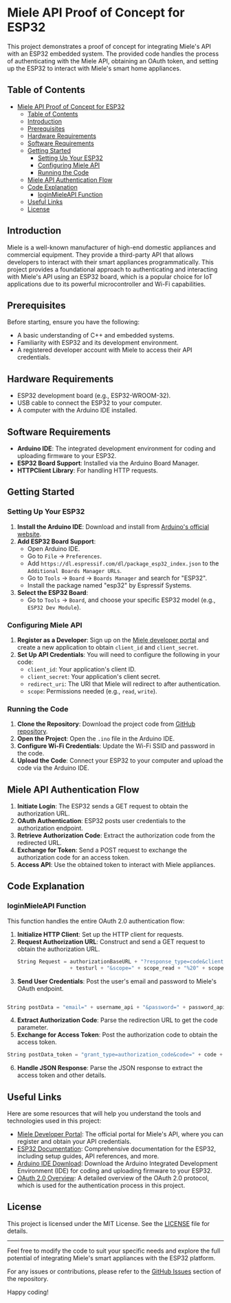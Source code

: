 # Miele API Proof of Concept for ESP32

This project demonstrates a proof of concept for integrating Miele's API with an ESP32 embedded system. The provided code handles the process of authenticating with the Miele API, obtaining an OAuth token, and setting up the ESP32 to interact with Miele's smart home appliances. 

## Table of Contents

- [Miele API Proof of Concept for ESP32](#miele-api-proof-of-concept-for-esp32)
  - [Table of Contents](#table-of-contents)
  - [Introduction](#introduction)
  - [Prerequisites](#prerequisites)
  - [Hardware Requirements](#hardware-requirements)
  - [Software Requirements](#software-requirements)
  - [Getting Started](#getting-started)
    - [Setting Up Your ESP32](#setting-up-your-esp32)
    - [Configuring Miele API](#configuring-miele-api)
    - [Running the Code](#running-the-code)
  - [Miele API Authentication Flow](#miele-api-authentication-flow)
  - [Code Explanation](#code-explanation)
    - [loginMieleAPI Function](#loginmieleapi-function)
  - [Useful Links](#useful-links)
  - [License](#license)

## Introduction

Miele is a well-known manufacturer of high-end domestic appliances and commercial equipment. They provide a third-party API that allows developers to interact with their smart appliances programmatically. This project provides a foundational approach to authenticating and interacting with Miele's API using an ESP32 board, which is a popular choice for IoT applications due to its powerful microcontroller and Wi-Fi capabilities.

## Prerequisites

Before starting, ensure you have the following:

- A basic understanding of C++ and embedded systems.
- Familiarity with ESP32 and its development environment.
- A registered developer account with Miele to access their API credentials.

## Hardware Requirements

- ESP32 development board (e.g., ESP32-WROOM-32).
- USB cable to connect the ESP32 to your computer.
- A computer with the Arduino IDE installed.

## Software Requirements

- **Arduino IDE**: The integrated development environment for coding and uploading firmware to your ESP32.
- **ESP32 Board Support**: Installed via the Arduino Board Manager.
- **HTTPClient Library**: For handling HTTP requests.

## Getting Started

### Setting Up Your ESP32

1. **Install the Arduino IDE**: Download and install from [Arduino's official website](https://www.arduino.cc/en/software).
2. **Add ESP32 Board Support**:
   - Open Arduino IDE.
   - Go to `File` -> `Preferences`.
   - Add `https://dl.espressif.com/dl/package_esp32_index.json` to the `Additional Boards Manager URLs`.
   - Go to `Tools` -> `Board` -> `Boards Manager` and search for "ESP32".
   - Install the package named "esp32" by Espressif Systems.
3. **Select the ESP32 Board**:
   - Go to `Tools` -> `Board`, and choose your specific ESP32 model (e.g., `ESP32 Dev Module`).

### Configuring Miele API

1. **Register as a Developer**: Sign up on the [Miele developer portal](https://developer.miele.com/) and create a new application to obtain `client_id` and `client_secret`.
2. **Set Up API Credentials**: You will need to configure the following in your code:
   - `client_id`: Your application's client ID.
   - `client_secret`: Your application's client secret.
   - `redirect_uri`: The URI that Miele will redirect to after authentication.
   - `scope`: Permissions needed (e.g., `read`, `write`).

### Running the Code

1. **Clone the Repository**: Download the project code from [GitHub repository](https://github.com/your-username/miele-esp32-poc).
2. **Open the Project**: Open the `.ino` file in the Arduino IDE.
3. **Configure Wi-Fi Credentials**: Update the Wi-Fi SSID and password in the code.
4. **Upload the Code**: Connect your ESP32 to your computer and upload the code via the Arduino IDE.

## Miele API Authentication Flow

1. **Initiate Login**: The ESP32 sends a GET request to obtain the authorization URL.
2. **OAuth Authentication**: ESP32 posts user credentials to the authorization endpoint.
3. **Retrieve Authorization Code**: Extract the authorization code from the redirected URL.
4. **Exchange for Token**: Send a POST request to exchange the authorization code for an access token.
5. **Access API**: Use the obtained token to interact with Miele appliances.

## Code Explanation

### loginMieleAPI Function

This function handles the entire OAuth 2.0 authentication flow:

1. **Initialize HTTP Client**: Set up the HTTP client for requests.
2. **Request Authorization URL**: Construct and send a GET request to obtain the authorization URL.
   ```cpp
   String Request = authorizationBaseURL + "?response_type=code&client_id=" + clientId + "&redirect_uri=" 
                    + testurl + "&scope=" + scope_read + "%20" + scope_write + "&state=" + state;
    ```
3. **Send User Credentials**: Post the user's email and password to Miele's OAuth endpoint.
```cpp

String postData = "email=" + username_api + "&password=" + password_api + "&response_type=code&redirect_uri=" + redirectUri + "&state=" + state + "&client_id=" + clientId + "&vgInformationSelector=de-AT";
```
4. **Extract Authorization Code**: Parse the redirection URL to get the code parameter.
5. **Exchange for Access Token**: Post the authorization code to obtain the access token.
```cpp
String postData_token = "grant_type=authorization_code&code=" + code + "&redirect_uri=" + redirectUri + "&client_id=" + clientId + "&client_secret=" + clientSecret;
```
6. **Handle JSON Response**: Parse the JSON response to extract the access token and other details.

## Useful Links

Here are some resources that will help you understand the tools and technologies used in this project:

- [Miele Developer Portal](https://developer.miele.com/): The official portal for Miele's API, where you can register and obtain your API credentials.
- [ESP32 Documentation](https://docs.espressif.com/projects/esp-idf/en/latest/esp32/index.html): Comprehensive documentation for the ESP32, including setup guides, API references, and more.
- [Arduino IDE Download](https://www.arduino.cc/en/software): Download the Arduino Integrated Development Environment (IDE) for coding and uploading firmware to your ESP32.
- [OAuth 2.0 Overview](https://oauth.net/2/): A detailed overview of the OAuth 2.0 protocol, which is used for the authentication process in this project.

## License

This project is licensed under the MIT License. See the [LICENSE](LICENSE) file for details.

---

Feel free to modify the code to suit your specific needs and explore the full potential of integrating Miele's smart appliances with the ESP32 platform.

For any issues or contributions, please refer to the [GitHub Issues](https://github.com/Wegiwonka/miele-home-integration-ESP32/issues) section of the repository.

Happy coding!

